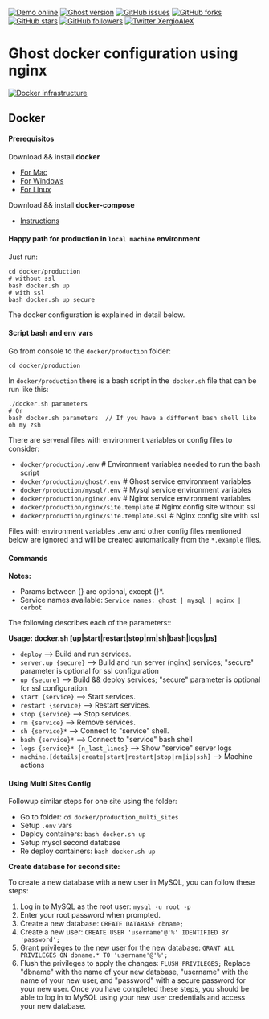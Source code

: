 [![Demo online](https://img.shields.io/badge/live%20demo-online-brightgreen.svg)](https://blog.xergioalex.com/)
[![Ghost version](https://img.shields.io/badge/ghost%20release-%3E%3D%201.0.0-blue.svg)](https://github.com/TryGhost/Ghost)
[![GitHub issues](https://img.shields.io/github/issues/xergioalex/ghostDocker.svg)](https://github.com/xergioalex/ghostDocker/issues)
[![GitHub forks](https://img.shields.io/github/forks/xergioalex/ghostDocker.svg)](https://github.com/xergioalex/ghostDocker/network)
[![GitHub stars](https://img.shields.io/github/stars/xergioalex/ghostDocker.svg?style=social&label=Star)](https://github.com/xergioalex/ghostDocker/)
[![GitHub followers](https://img.shields.io/github/followers/xergioalex.svg?style=social&label=Follow)]()
[![Twitter XergioAleX](https://img.shields.io/twitter/url/http/shields.io.svg?style=social)](https://twitter.com/xergioalex)


# Ghost docker configuration using nginx #

[![Docker infrastructure](docker-infrastructure.png)]()

## Docker

#### Prerequisitos

Download && install **docker**
- [For Mac](https://download.docker.com/mac/stable/Docker.dmg)
- [For Windows](https://download.docker.com/win/stable/InstallDocker.msi)
- [For Linux](https://docs.docker.com/engine/getstarted/step_one/#docker-for-linux)

Download && install **docker-compose**
- [Instructions](https://docs.docker.com/compose/install/)


#### Happy path for production in `local machine` environment

Just run:
```
cd docker/production
# without ssl
bash docker.sh up
# with ssl
bash docker.sh up secure
```

The docker configuration is explained in detail below.

#### Script bash and env vars

Go from console to the `docker/production` folder:
```
cd docker/production
```

In `docker/production` there is a bash script in the` docker.sh` file that can be run like this:
```
./docker.sh parameters
# Or
bash docker.sh parameters  // If you have a different bash shell like oh my zsh
```

There are serveral files with environment variables or config files to consider:
- `docker/production/.env` # Environment variables needed to run the bash script
- `docker/production/ghost/.env` # Ghost service environment variables
- `docker/production/mysql/.env` # Mysql service environment variables
- `docker/production/nginx/.env` # Nginx service environment variables
- `docker/production/nginx/site.template` # Nginx config site without ssl
- `docker/production/nginx/site.template.ssl` # Nginx config site with ssl

Files with environment variables `.env` and other config files mentioned below are ignored and will be created automatically from the `*.example` files.

#### Commands

**Notes:**
- Params between {} are optional, except {}*.
- Service names available: `Service names: ghost | mysql | nginx | cerbot`

The following describes each of the parameters::

**Usage: docker.sh [up|start|restart|stop|rm|sh|bash|logs|ps]**
* `deploy` --> Build and run services.
* `server.up {secure}` --> Build and run server (nginx) services; "secure" parameter is optional for ssl configuration
* `up {secure}` --> Build && deploy services; "secure" parameter is optional for ssl configuration.
* `start {service}` --> Start services.
* `restart {service}` --> Restart services.
* `stop {service}` --> Stop services.
* `rm {service}` --> Remove services.
* `sh {service}*` --> Connect to "service" shell.
* `bash {service}*` --> Connect to "service" bash shell
* `logs {service}* {n_last_lines}` --> Show "service" server logs
* `machine.[details|create|start|restart|stop|rm|ip|ssh]` --> Machine actions



#### Using Multi Sites Config

Followup similar steps for one site using the folder: 
- Go to folder: `cd docker/production_multi_sites`
- Setup `.env` vars
- Deploy containers: `bash docker.sh up`
- Setup mysql second database
- Re deploy containers: `bash docker.sh up`


**Create database for second site:**

To create a new database with a new user in MySQL, you can follow these steps:
1. Log in to MySQL as the root user: `mysql -u root -p`
2. Enter your root password when prompted.
3. Create a new database: `CREATE DATABASE dbname;`
4. Create a new user: `CREATE USER 'username'@'%' IDENTIFIED BY 'password';`
5. Grant privileges to the new user for the new database: `GRANT ALL PRIVILEGES ON dbname.* TO 'username'@'%';`
6. Flush the privileges to apply the changes: `FLUSH PRIVILEGES;`
Replace "dbname" with the name of your new database, "username" with the name of your new user, and "password" with a secure password for your new user.
Once you have completed these steps, you should be able to log in to MySQL using your new user credentials and access your new database.